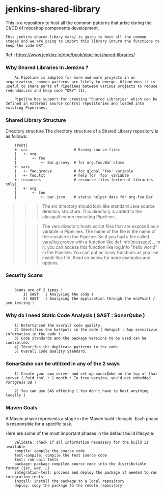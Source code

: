 # jenkins-shared-library

This is a repository to host all the common patterns that arise during the CI/CD of roboshop components development.

```
This jenkins-shared-libary vars/ is going to host all the common stages and we are going to import this library inturn the functions to keep the code DRY.
```

Ref : https://www.jenkins.io/doc/book/pipeline/shared-libraries/


### Why Shared Libraries In Jenkins ?

```
    As Pipeline is adopted for more and more projects in an organization, common patterns are likely to emerge. Oftentimes it is useful to share parts of Pipelines between various projects to reduce redundancies and keep code "DRY" [1].

    Pipeline has support for creating "Shared Libraries" which can be defined in external source control repositories and loaded into existing Pipelines.

```

### Shared Library Structure

Directory structure
The directory structure of a Shared Library repository is as follows:

```
    (root)
    +- src                     # Groovy source files
    |   +- org
    |       +- foo
    |           +- Bar.groovy  # for org.foo.Bar class
    +- vars
    |   +- foo.groovy          # for global 'foo' variable
    |   +- foo.txt             # help for 'foo' variable
    +- resources               # resource files (external libraries only)
    |   +- org
    |       +- foo
    |           +- bar.json    # static helper data for org.foo.Bar
```

>>> The src directory should look like standard Java source directory structure. This directory is added to the classpath when executing Pipelines.

>>> The vars directory hosts script files that are exposed as a variable in Pipelines. The name of the file is the name of the variable in the Pipeline. So if you had a file called vars/log.groovy with a function like def info(message)…​ in it, you can access this function like log.info "hello world" in the Pipeline. You can put as many functions as you like inside this file. Read on below for more examples and options.


### Security Scans 
```

    Scans are of 2 types :
        1) SAST   ( Analysing the code )
        2) DAST   ( Analysing the application through the endPoint / pen testing )

```
### Why do I need Static Code Analysis ( SAST : SonarQube )

```
    1) Determinsed the overall code quality.
    2) Identifies the hotSpots in the code ( Hotspot : Any sensitivie information in the code ).
    3) Code Standards and the package versions to be used can be controlled.
    4) Identifes the duplicate patterns in the code.
    5) Overall Code Quality Standard.
```

### SonarQube can be utilized in any of the 2 ways 

```
    1) Create your own server and set-up sonarQube on the top of that server ( Paid tool : 1 month : In free version, you'd get embedded Portgress DB ) 

    2) You can use SAS offering ( You don't have to host anything locally )
```


### Maven Goals

A Maven phase represents a stage in the Maven build lifecycle. Each phase is responsible for a specific task.

Here are some of the most important phases in the default build lifecycle:


```
    validate: check if all information necessary for the build is available
    compile: compile the source code
    test-compile: compile the test source code
    test: run unit tests
    package: package compiled source code into the distributable format (jar, war, …)
    integration-test: process and deploy the package if needed to run integration tests
    install: install the package to a local repository
    deploy: copy the package to the remote repository
```